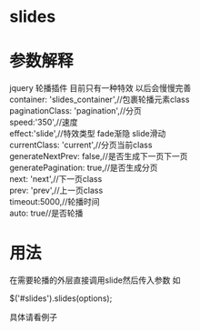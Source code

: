 # slides
# 参数解释
jquery 轮播插件 目前只有一种特效 以后会慢慢完善<br>
container: 'slides_container',//包裹轮播元素class<br>
paginationClass: 'pagination',//分页<br>
speed:'350',//速度<br>
effect:'slide',//特效类型 fade渐隐 slide滑动<br>
currentClass: 'current',//分页当前class<br>
generateNextPrev: false,//是否生成下一页下一页<br>
generatePagination: true,//是否生成分页<br>
next: 'next',//下一页class<br>
prev: 'prev',//上一页class<br>
timeout:5000,//轮播时间<br>
auto: true//是否轮播<br>

# 用法
在需要轮播的外层直接调用slide然后传入参数 如<br>

$('#slides').slides(options);<br>

具体请看例子<br>